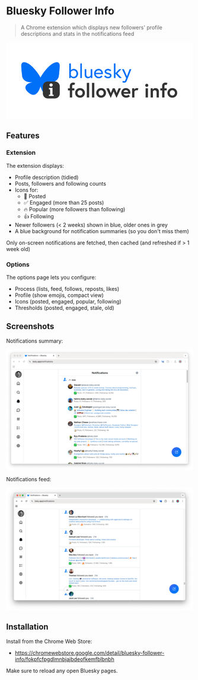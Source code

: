 # Bluesky Follower Info

> A Chrome extension which displays new followers' profile descriptions and stats in the notifications feed

![splash.png](assets/splash.png)

## Features

### Extension

The extension displays:

- Profile description (tidied)
- Posts, followers and following counts
- Icons for:
  - 📝 Posted
  - ✅ Engaged (more than 25 posts)
  - 🔥 Popular (more followers than following)
  - 👍 Following
- Newer followers (< 2 weeks) shown in blue, older ones in grey
- A blue background for notification summaries (so you don't miss them)

Only on-screen notifications are fetched, then cached (and refreshed if > 1 week old)

### Options

The options page lets you configure:

- Process (lists, feed, follows, reposts, likes)
- Profile (show emojis, compact view)
- Icons (posted, engaged, popular, following)
- Thresholds (posted, engaged, stale, old)

## Screenshots

Notifications summary:

![screenshot.png](assets/screenshot-summary.png)

Notifications feed:

![screenshot.png](assets/screenshot-feed.png)

## Installation

Install from the Chrome Web Store:

- https://chromewebstore.google.com/detail/bluesky-follower-info/fokpfcfpgdlmnbjajbdeofkemfblbnbh

Make sure to reload any open Bluesky pages.
